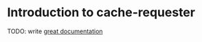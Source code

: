 # Introduction to cache-requester

TODO: write [great documentation](http://jacobian.org/writing/what-to-write/)

